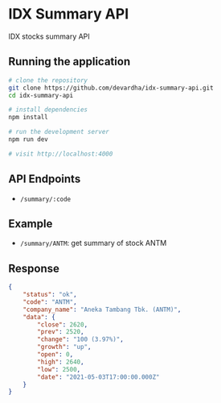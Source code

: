 # IDX Summary API

IDX stocks summary API

## Running the application

```sh
# clone the repository
git clone https://github.com/devardha/idx-summary-api.git
cd idx-summary-api
```

```sh
# install dependencies
npm install
```

```sh
# run the development server
npm run dev

# visit http://localhost:4000
```

## API Endpoints
- `/summary/:code`

## Example
- `/summary/ANTM`: get summary of stock ANTM

## Response
```json
{
    "status": "ok",
    "code": "ANTM",
    "company_name": "Aneka Tambang Tbk. (ANTM)",
    "data": {
        "close": 2620,
        "prev": 2520,
        "change": "100 (3.97%)",
        "growth": "up",
        "open": 0,
        "high": 2640,
        "low": 2500,
        "date": "2021-05-03T17:00:00.000Z"
    }
}
```